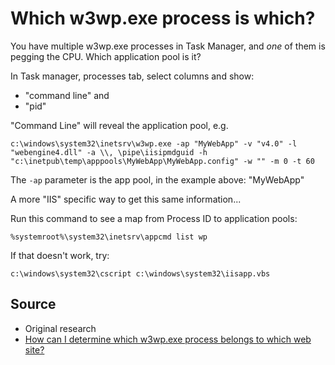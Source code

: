 # Which w3wp.exe process is which?


You have multiple w3wp.exe processes in Task Manager, and *one* of them is pegging the CPU. Which application pool is it?

In Task manager, processes tab, select columns and show: 

 * "command line" and 
 * "pid"

"Command Line" will reveal the application pool, e.g.

	c:\windows\system32\inetsrv\w3wp.exe -ap "MyWebApp" -v "v4.0" -l "webengine4.dll" -a \\, \pipe\iisipmdguid -h "c:\inetpub\temp\apppools\MyWebApp\MyWebApp.config" -w "" -m 0 -t 60

The `-ap` parameter is the app pool, in the example above: "MyWebApp"


A more "IIS" specific way to get this same information...

Run this command to see a map from Process ID to application pools:

	%systemroot%\system32\inetsrv\appcmd list wp

If that doesn't work, try:

	c:\windows\system32\cscript c:\windows\system32\iisapp.vbs

## Source

- Original research
- [How can I determine which w3wp.exe process belongs to which web site?](http://stackoverflow.com/questions/658749/how-can-i-determine-which-w3wp-exe-process-belongs-to-which-web-site)